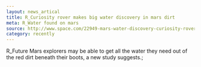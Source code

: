 ```yaml
---
layout: news_artical
title: R_Curiosity rover makes big water discovery in mars dirt
meta: R_Water found on mars
source: http://www.space.com/22949-mars-water-discovery-curiosity-rover.html
category: recently
---
```

R_Future Mars explorers may be able to get all the water they need out of the red dirt beneath their boots, a new study suggests.;

